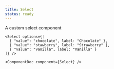 ```yaml
---
title: Select
status: ready
---
```


A custom select component

```.tsx
<Select options={[
  { "value": "chocolate", label: "Chocolate" },
  { "value": "stawberry", label: "Strawberry" },
  { "value": "vanilla", label: "Vanilla" }
]} />
```

```!jsx
<ComponentDoc component={Select} />
```